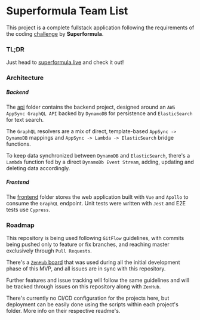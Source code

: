 # Superformula Team List

This project is a complete fullstack application following the requirements of the 
coding [challenge](challenge.md) by **Superformula**.

### TL;DR
Just head to [superformula.live](https://superformula.live) and check it out!

### Architecture

##### Backend
The [api](/api) folder contains the backend project, designed around an 
`AWS AppSync GraphQL API` backed by `DynamoDB` for persistence and `ElasticSearch` for 
text search.

The `GraphQL` resolvers are a mix of direct, template-based `AppSync -> DynamoDB` mappings 
and `AppSync -> Lambda -> ElasticSearch` bridge functions.

To keep data synchronized between `DynamoDB` and `ElasticSearch`, there's a `Lambda` function
fed by a direct `DynamoDb Event Stream`, adding, updating and deleting data accordingly.

##### Frontend
The [frontend](/frontend) folder stores the web application built with `Vue` and `Apollo`
to consume the `GraphQL` endpoint. Unit tests were written with `Jest` and E2E tests 
use `Cypress`.

### Roadmap
This repository is being used following `GitFlow` guidelines, with commits being pushed
only to feature or fix branches, and reaching master exclusively through `Pull Requests`.

There's a [`ZenHub` board](https://app.zenhub.com/workspaces/superformula-fullstack-coding-challenge-5f2345df51d1680019e26266/board?filterLogic=any&repos=282525719) 
that was used during all the initial development phase of this MVP, and all issues are 
in sync with this repository.

Further features and issue tracking will follow the same guidelines and will be tracked
through issues on this repository along with `ZenHub`.

There's currently no CI/CD configuration for the projects here, but deployment can be
easily done using the scripts within each project's folder. More info on their respective
readme's.